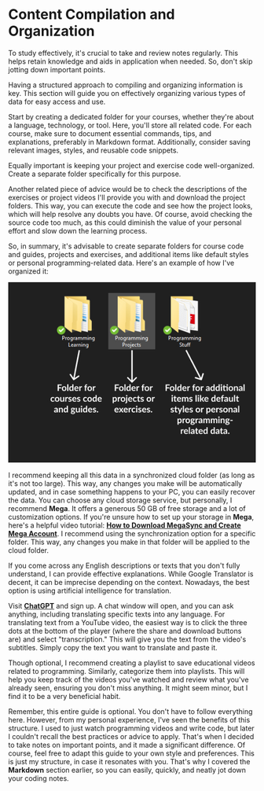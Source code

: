 # Content Compilation and Organization

To study effectively, it's crucial to take and review notes regularly. This helps retain knowledge and aids in application when needed. So, don't skip jotting down important points.

Having a structured approach to compiling and organizing information is key. This section will guide you on effectively organizing various types of data for easy access and use.

Start by creating a dedicated folder for your courses, whether they're about a language, technology, or tool. Here, you'll store all related code. For each course, make sure to document essential commands, tips, and explanations, preferably in Markdown format. Additionally, consider saving relevant images, styles, and reusable code snippets.

Equally important is keeping your project and exercise code well-organized. Create a separate folder specifically for this purpose.

Another related piece of advice would be to check the descriptions of the exercises or project videos I'll provide you with and download the project folders. This way, you can execute the code and see how the project looks, which will help resolve any doubts you have. Of course, avoid checking the source code too much, as this could diminish the value of your personal effort and slow down the learning process.

So, in summary, it's advisable to create separate folders for course code and guides, projects and exercises, and additional items like default styles or personal programming-related data. Here's an example of how I've organized it:

![Programming folder structure](../assets/Programming%20Folders%20Structure%20EN.jpg)

I recommend keeping all this data in a synchronized cloud folder (as long as it's not too large). This way, any changes you make will be automatically updated, and in case something happens to your PC, you can easily recover the data. You can choose any cloud storage service, but personally, I recommend **Mega**. It offers a generous 50 GB of free storage and a lot of customization options. If you're unsure how to set up your storage in **Mega**, here's a helpful video tutorial: **[How to Download MegaSync and Create Mega Account](www.youtube.com/watch?v=wdmmrzrr_XA)**. I recommend using the synchronization option for a specific folder. This way, any changes you make in that folder will be applied to the cloud folder.

If you come across any English descriptions or texts that you don't fully understand, I can provide effective explanations. While Google Translator is decent, it can be imprecise depending on the context. Nowadays, the best option is using artificial intelligence for translation.

Visit **[ChatGPT](https://chat.openai.com/auth/login)** and sign up. A chat window will open, and you can ask anything, including translating specific texts into any language. For translating text from a YouTube video, the easiest way is to click the three dots at the bottom of the player (where the share and download buttons are) and select "transcription." This will give you the text from the video's subtitles. Simply copy the text you want to translate and paste it.

Though optional, I recommend creating a playlist to save educational videos related to programming. Similarly, categorize them into playlists. This will help you keep track of the videos you've watched and review what you've already seen, ensuring you don't miss anything. It might seem minor, but I find it to be a very beneficial habit.

Remember, this entire guide is optional. You don't have to follow everything here. However, from my personal experience, I've seen the benefits of this structure. I used to just watch programming videos and write code, but later I couldn't recall the best practices or advice to apply. That's when I decided to take notes on important points, and it made a significant difference. Of course, feel free to adapt this guide to your own style and preferences. This is just my structure, in case it resonates with you. That's why I covered the **Markdown** section earlier, so you can easily, quickly, and neatly jot down your coding notes.
